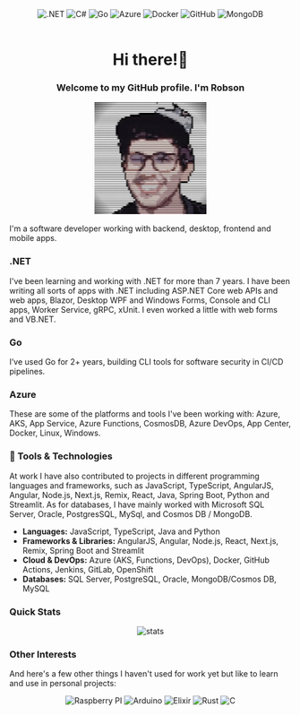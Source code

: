 <div style="text-align: center;">
  <img src="https://img.shields.io/badge/.NET-5C2D91?style=for-the-badge&logo=.net&logoColor=white" alt=".NET"/>
  <img src="https://img.shields.io/badge/c%23-%23239120.svg?style=for-the-badge&logo=c-sharp&logoColor=white" alt="C#"/>
  <img src="https://img.shields.io/badge/go-%2300ADD8.svg?style=for-the-badge&logo=go&logoColor=white" alt="Go"/>
  <img src="https://img.shields.io/badge/azure-%230072C6.svg?style=for-the-badge&logo=microsoftazure&logoColor=white" alt="Azure"/>
  <img src="https://img.shields.io/badge/docker-%230db7ed.svg?style=for-the-badge&logo=docker&logoColor=white" alt="Docker"/>
  <img src="https://img.shields.io/badge/github%20actions-%232671E5.svg?style=for-the-badge&logo=githubactions&logoColor=white" alt="GitHub"/>
  <img src="https://img.shields.io/badge/MongoDB-%234ea94b.svg?style=for-the-badge&logo=mongodb&logoColor=white" alt="MongoDB" />
</div>

<br />

<h1 align='center'>
  Hi there!👋
</h1>

<h3 align='center'>Welcome to my GitHub profile. I'm Robson</h3>

<p align="center">
  <img src="https://raw.githubusercontent.com/robwillup/robwillup/refs/heads/master/img/crt_effect.jpg" width="200px" alt="Profile picture" />
</p>

I'm a software developer working with backend, desktop, frontend and mobile apps.

### .NET

I've been learning and working with .NET for more than 7 years. I have been writing
all sorts of apps with .NET including ASP.NET Core web APIs and web apps, Blazor,
Desktop WPF and Windows Forms, Console and CLI apps, Worker Service, gRPC, xUnit.
I even worked a little with web forms and VB.NET.

### Go

I’ve used Go for 2+ years, building CLI tools for software security in CI/CD pipelines.

### Azure

These are some of the platforms and tools I've been working with: Azure, AKS, App
Service, Azure Functions, CosmosDB, Azure DevOps, App Center, Docker, Linux, Windows.

### 🔧 Tools & Technologies

At work I have also contributed to projects in different programming languages and
frameworks, such as JavaScript, TypeScript, AngularJS, Angular, Node.js, Next.js,
Remix, React, Java, Spring Boot, Python and Streamlit.
As for databases, I have mainly worked with Microsoft SQL Server, Oracle,
PostgresSQL, MySql, and Cosmos DB / MongoDB.

- **Languages:** JavaScript, TypeScript, Java and Python
- **Frameworks & Libraries:** AngularJS, Angular, Node.js, React, Next.js, Remix, Spring Boot and Streamlit
- **Cloud & DevOps:** Azure (AKS, Functions, DevOps), Docker, GitHub Actions, Jenkins, GitLab, OpenShift
- **Databases:** SQL Server, PostgreSQL, Oracle, MongoDB/Cosmos DB, MySQL

### Quick Stats

<p align="center">
  <img src="https://github-readme-stats.vercel.app/api?username=robwillup&show_icons=true&theme=dark" alt="stats" />
</p>

### Other Interests

And here's a few other things I haven't used for work yet but like to learn and use in
personal projects:

<div style="text-align: center;">
  <img src="https://img.shields.io/badge/-RaspberryPi-C51A4A?style=for-the-badge&logo=Raspberry-Pi" alt="Raspberry PI"/>
  <img src="https://img.shields.io/badge/-Arduino-00979D?style=for-the-badge&logo=Arduino&logoColor=white" alt="Arduino"/>
  <img src="https://img.shields.io/badge/elixir-%234B275F.svg?style=for-the-badge&logo=elixir&logoColor=white" alt="Elixir"/>
  <img src="https://img.shields.io/badge/rust-%23000000.svg?style=for-the-badge&logo=rust&logoColor=white" alt="Rust"/>
  <img src="https://img.shields.io/badge/c-%2300599C.svg?style=for-the-badge&logo=c&logoColor=white" alt="C"/>
</div>
